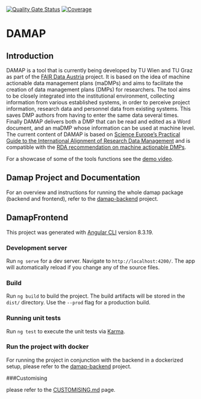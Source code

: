 [![Quality Gate Status](https://sonarcloud.io/api/project_badges/measure?project=tuwien-csd_damap-frontend&metric=alert_status)](https://sonarcloud.io/summary/new_code?id=tuwien-csd_damap-frontend)
[![Coverage](https://sonarcloud.io/api/project_badges/measure?project=tuwien-csd_damap-frontend&metric=coverage)](https://sonarcloud.io/summary/new_code?id=tuwien-csd_damap-frontend)

# DAMAP

## Introduction

DAMAP is a tool that is currently being developed by TU Wien and TU Graz as part of the
[FAIR Data Austria](https://forschungsdaten.at/fda/) project.
It is based on the idea of machine actionable data management plans (maDMPs) and aims to facilitate the
creation of data management plans (DMPs) for researchers.
The tool aims to be closely integrated into the institutional environment, collecting information from
various established systems, in order to perceive project information, research data and personnel data
from existing systems.
This saves DMP authors from having to enter the same data several times.
Finally DAMAP delivers both a DMP that can be read and edited as a Word document, and an maDMP whose
information can be used at machine level. The current content of DAMAP is based on
[Science Europe’s Practical Guide to the International Alignment of Research Data Management](https://www.tuwien.at/fileadmin/Assets/forschung/Zentrum_Forschungsdatenmanagement/pdf-Sammlung/se_rdm_practical_guide_extended_final_2021.pdf)
and is compatible with the [RDA recommendation on machine actionable DMPs](https://zenodo.org/record/4036060#.Yk20vjWxVaR).

For a showcase of some of the tools functions see the [demo video](https://youtu.be/IxQzqy26ZO4).

## Damap Project and Documentation

For an overview and instructions for running the whole damap package (backend and frontend), 
refer to the [damap-backend](https://github.com/tuwien-csd/damap-backend) project.

## DamapFrontend

This project was generated with [Angular CLI](https://github.com/angular/angular-cli) version 8.3.19.

### Development server

Run `ng serve` for a dev server. Navigate to `http://localhost:4200/`. The app will automatically reload if you change any of the source files.

### Build

Run `ng build` to build the project. The build artifacts will be stored in the `dist/` directory. Use the `--prod` flag for a production build.

### Running unit tests

Run `ng test` to execute the unit tests via [Karma](https://karma-runner.github.io).

### Run the project with docker

For running the project in conjunction with the backend in a dockerized setup,
please refer to the [damap-backend](https://github.com/tuwien-csd/damap-backend) project.

###Customising

please refer to the [CUSTOMISING.md](CUSTOMISING.md) page.
